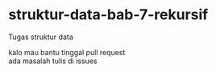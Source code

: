 # struktur-data-bab-7-rekursif
Tugas struktur data  
  
kalo mau bantu tinggal pull request  
ada masalah tulis di issues
